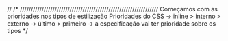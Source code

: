 <!-->
//
/*

////////////////////////////////////////////////////////////////
Começamos com as prioridades nos tipos de estilização

Prioridades do CSS
-> inline > interno > externo
-> último > primeiro
-> a especificação vai ter prioridade sobre os tipos





*/

